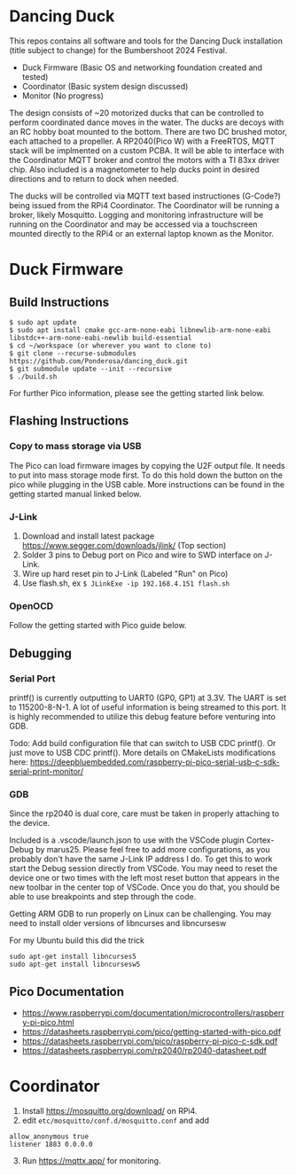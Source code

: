 # Dancing Duck

This repos contains all software and tools for the Dancing Duck installation (title subject to change) for the Bumbershoot 2024 Festival. 

- Duck Firmware (Basic OS and networking foundation created and tested)
- Coordinator (Basic system design discussed)
- Monitor (No progress)

The design consists of ~20 motorized ducks that can be controlled to perform coordinated dance moves in the water. The ducks are decoys with an RC hobby boat mounted to the bottom. There are two DC brushed motor, each attached to a propeller. A RP2040(Pico W) with a FreeRTOS, MQTT stack will be implmented on a custom PCBA. It will be able to interface with the Coordinator MQTT broker and control the motors with a TI 83xx driver chip. Also included is a magnetometer to help ducks point in desired directions and to return to dock when needed.  

The ducks will be controlled via MQTT text based instructiones (G-Code?) being issued from the RPi4 Coordinator. The Coordinator will be running a broker, likely Mosquitto. Logging and monitoring infrastructure will be running on the Coordinator and may be accessed via a touchscreen mounted directly to the RPi4 or an external laptop known as the Monitor. 

# Duck Firmware
## Build Instructions
```
$ sudo apt update
$ sudo apt install cmake gcc-arm-none-eabi libnewlib-arm-none-eabi libstdc++-arm-none-eabi-newlib build-essential
$ cd ~/workspace (or wherever you want to clone to)
$ git clone --recurse-submodules https://github.com/Ponderosa/dancing_duck.git
$ git submodule update --init --recursive
$ ./build.sh
```
For further Pico information, please see the getting started link below.

## Flashing Instructions
### Copy to mass storage via USB
The Pico can load firmware images by copying the U2F output file. It needs to put into mass storage mode first. To do this hold down the button on the pico while plugging in the USB cable. More instructions can be found in the getting started manual linked below.

### J-Link
1. Download and install latest package https://www.segger.com/downloads/jlink/ (Top section)
2. Solder 3 pins to Debug port on Pico and wire to SWD interface on J-Link.
3. Wire up hard reset pin to J-Link (Labeled "Run" on Pico)
4. Use flash.sh, ex `$ JLinkExe -ip 192.168.4.151 flash.sh`

### OpenOCD
Follow the getting started with Pico guide below.

## Debugging

### Serial Port
printf() is currently outputting to UART0 (GP0, GP1) at 3.3V. The UART is set to 115200-8-N-1. A lot of useful information is being streamed to this port. It is highly recommended to utilize this debug feature before venturing into GDB. 

Todo: Add build configuration file that can switch to USB CDC printf(). Or just move to USB CDC printf(). More details on CMakeLists modifications here: https://deepbluembedded.com/raspberry-pi-pico-serial-usb-c-sdk-serial-print-monitor/

### GDB
Since the rp2040 is dual core, care must be taken in properly attaching to the device. 

Included is a .vscode/launch.json to use with the VSCode plugin Cortex-Debug by marus25. Please feel free to add more configurations, as you probably don't have the same J-Link IP address I do. To get this to work start the Debug session directly from VSCode. You may need to reset the device one or two times with the left most reset button that appears in the new toolbar in the center top of VSCode. Once you do that, you should be able to use breakpoints and step through the code. 

Getting ARM GDB to run properly on Linux can be challenging. You may need to install older versions of libncurses and libncursesw

For my Ubuntu build this did the trick
```
sudo apt-get install libncurses5
sudo apt-get install libncursesw5
```

## Pico Documentation
- https://www.raspberrypi.com/documentation/microcontrollers/raspberry-pi-pico.html
- https://datasheets.raspberrypi.com/pico/getting-started-with-pico.pdf
- https://datasheets.raspberrypi.com/pico/raspberry-pi-pico-c-sdk.pdf
- https://datasheets.raspberrypi.com/rp2040/rp2040-datasheet.pdf

# Coordinator
1. Install https://mosquitto.org/download/ on RPi4.
2. edit `etc/mosquitto/conf.d/mosquitto.conf` and add 
```
allow_anonymous true
listener 1883 0.0.0.0
```
3. Run https://mqttx.app/ for monitoring.